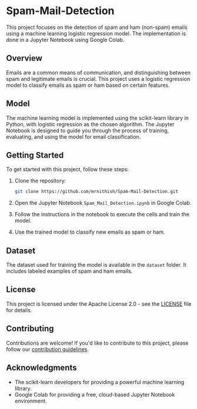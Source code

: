 # Spam-Mail-Detection

This project focuses on the detection of spam and ham (non-spam) emails using a machine learning logistic regression model. The implementation is done in a Jupyter Notebook using Google Colab.

## Overview

Emails are a common means of communication, and distinguishing between spam and legitimate emails is crucial. This project uses a logistic regression model to classify emails as spam or ham based on certain features.

## Model

The machine learning model is implemented using the scikit-learn library in Python, with logistic regression as the chosen algorithm. The Jupyter Notebook is designed to guide you through the process of training, evaluating, and using the model for email classification.

## Getting Started

To get started with this project, follow these steps:

1. Clone the repository:

   ```bash
   git clone https://github.com/mrnithish/Spam-Mail-Detection.git
   ```
2. Open the Jupyter Notebook `Spam_Mail_Detection.ipynb` in Google Colab.
3. Follow the instructions in the notebook to execute the cells and train the model.
4. Use the trained model to classify new emails as spam or ham.

## Dataset

The dataset used for training the model is available in the `dataset` folder. It includes labeled examples of spam and ham emails.

## License

This project is licensed under the Apache License 2.0 - see the [LICENSE](LICENSE) file for details.

## Contributing

Contributions are welcome! If you'd like to contribute to this project, please follow our [contribution guidelines](CONTRIBUTING.md).

## Acknowledgments

- The scikit-learn developers for providing a powerful machine learning library.
- Google Colab for providing a free, cloud-based Jupyter Notebook environment.
